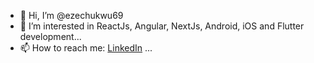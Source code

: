 - 👋 Hi, I’m @ezechukwu69
- 👀 I’m interested in ReactJs, Angular, NextJs, Android, iOS and Flutter development...
- 📫 How to reach me: [LinkedIn](https://linkedin.com/in/ezechukwu69) ...

<!---
ezechukwu69/ezechukwu69 is a ✨ special ✨ repository because its `README.md` (this file) appears on your GitHub profile.
You can click the Preview link to take a look at your changes.
--->
